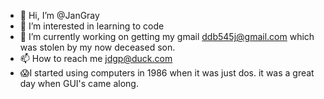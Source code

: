 - 👋 Hi, I’m @JanGray
- 👀 I’m interested in learning to code
- 🌱 I’m currently working on getting my gmail ddb545j@gmail.com which was stolen by my now deceased son.
- 📫 How to reach me jdgp@duck.com
- 😱I started using computers in 1986 when it was just dos. it was a great day when GUI's came along.
<!---
JanGray/JanGray is a ✨ special ✨ repository because its `README.md` (this file) appears on your GitHub profile.
You can click the Preview and link to take a look at your changes.
--->
